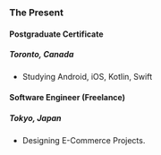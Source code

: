 
### The Present

#### Postgraduate Certificate

##### Toronto, Canada

- Studying Android, iOS, Kotlin, Swift

#### Software Engineer (Freelance)

##### Tokyo, Japan

- Designing E-Commerce Projects.

